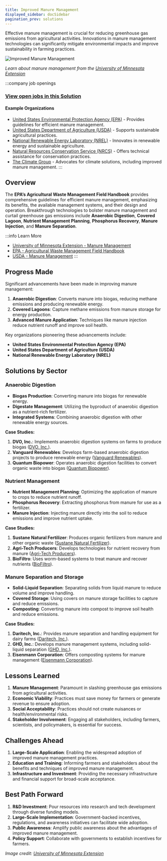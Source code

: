 ```yaml
---
title: Improved Manure Management
displayed_sidebar: docSidebar
pagination_prev: solutions
---
```


Effective manure management is crucial for reducing greenhouse gas emissions from agricultural activities. Innovations in manure management technologies can significantly mitigate environmental impacts and improve sustainability in farming practices.

![Improved Manure Management](../static/img/manure-management.jpg)

*Learn about manure management from the [University of Minnesota Extension](https://extension.umn.edu/livestock-operations/manure-management)*

:::company job openings
### [View open jobs in this Solution](https://climatebase.org/jobs?l=&q=&drawdown_solutions=Improved+Cattle+Feed)
#### Example Organizations
- [United States Environmental Protection Agency (EPA)](https://www.epa.gov/agriculture/agricultural-waste-management-field-handbook) - Provides guidelines for efficient manure management.
- [United States Department of Agriculture (USDA)](https://www.usda.gov) - Supports sustainable agricultural practices.
- [National Renewable Energy Laboratory (NREL)](https://www.nrel.gov) - Innovates in renewable energy and sustainable agriculture.
- [Natural Resources Conservation Service (NRCS)](https://www.nrcs.usda.gov) - Offers technical assistance for conservation practices.
- [The Climate Group](https://www.theclimategroup.org) - Advocates for climate solutions, including improved manure management.
:::

## Overview

The **EPA’s Agricultural Waste Management Field Handbook** provides comprehensive guidelines for efficient manure management, emphasizing its benefits, the available management systems, and their design and operation. Breakthrough technologies to bolster manure management and curtail greenhouse gas emissions include **Anaerobic Digestion**, **Covered Lagoon**, **Nutrient Management Planning**, **Phosphorus Recovery**, **Manure Injection**, and **Manure Separation**.

:::info Learn More
- [University of Minnesota Extension - Manure Management](https://extension.umn.edu/livestock-operations/manure-management)
- [EPA - Agricultural Waste Management Field Handbook](https://www.epa.gov/agriculture/agricultural-waste-management-field-handbook)
- [USDA - Manure Management](https://www.usda.gov/topics/farming/manure-management)
:::

## Progress Made

Significant advancements have been made in improving manure management:

1. **Anaerobic Digestion**: Converts manure into biogas, reducing methane emissions and producing renewable energy.
2. **Covered Lagoons**: Capture methane emissions from manure storage for energy production.
3. **Advanced Manure Application**: Techniques like manure injection reduce nutrient runoff and improve soil health.

Key organizations pioneering these advancements include:

- **United States Environmental Protection Agency (EPA)**
- **United States Department of Agriculture (USDA)**
- **National Renewable Energy Laboratory (NREL)**

## Solutions by Sector

### Anaerobic Digestion
- **Biogas Production**: Converting manure into biogas for renewable energy.
- **Digestate Management**: Utilizing the byproduct of anaerobic digestion as a nutrient-rich fertilizer.
- **Integrated Systems**: Combining anaerobic digestion with other renewable energy sources.

**Case Studies:**
1. **DVO, Inc.**: Implements anaerobic digestion systems on farms to produce biogas ([DVO, Inc.](https://www.dvoinc.com)).
2. **Vanguard Renewables**: Develops farm-based anaerobic digestion projects to produce renewable energy ([Vanguard Renewables](https://www.vanguardrenewables.com)).
3. **Quantum Biopower**: Operates anaerobic digestion facilities to convert organic waste into biogas ([Quantum Biopower](https://www.quantumbiopower.com)).

### Nutrient Management
- **Nutrient Management Planning**: Optimizing the application of manure to crops to reduce nutrient runoff.
- **Phosphorus Recovery**: Extracting phosphorus from manure for use as a fertilizer.
- **Manure Injection**: Injecting manure directly into the soil to reduce emissions and improve nutrient uptake.

**Case Studies:**
1. **Sustane Natural Fertilizer**: Produces organic fertilizers from manure and other organic waste ([Sustane Natural Fertilizer](https://www.sustane.com)).
2. **Agri-Tech Producers**: Develops technologies for nutrient recovery from manure ([Agri-Tech Producers](https://www.agri-techproducers.com)).
3. **BioFiltro**: Uses worm-based systems to treat manure and recover nutrients ([BioFiltro](https://www.biofiltro.com)).

### Manure Separation and Storage
- **Solid-Liquid Separation**: Separating solids from liquid manure to reduce volume and improve handling.
- **Covered Storage**: Using covers on manure storage facilities to capture and reduce emissions.
- **Composting**: Converting manure into compost to improve soil health and reduce emissions.

**Case Studies:**
1. **Daritech, Inc.**: Provides manure separation and handling equipment for dairy farms ([Daritech, Inc.](https://www.daritech.com)).
2. **GHD, Inc.**: Develops manure management systems, including solid-liquid separation ([GHD, Inc.](https://www.ghd.com)).
3. **Eisenmann Corporation**: Offers composting systems for manure management ([Eisenmann Corporation](https://www.eisenmann.com)).

## Lessons Learned

1. **Manure Management**: Paramount in slashing greenhouse gas emissions from agricultural activities.
2. **Economic Viability**: Practices must save money for farmers or generate revenue to ensure adoption.
3. **Social Acceptability**: Practices should not create nuisances or health/environmental risks.
4. **Stakeholder Involvement**: Engaging all stakeholders, including farmers, scientists, and policymakers, is essential for success.

## Challenges Ahead

1. **Large-Scale Application**: Enabling the widespread adoption of improved manure management practices.
2. **Education and Training**: Informing farmers and stakeholders about the benefits and techniques of improved manure management.
3. **Infrastructure and Investment**: Providing the necessary infrastructure and financial support for broad-scale acceptance.

## Best Path Forward

1. **R&D Investment**: Pour resources into research and tech development through diverse funding models.
2. **Large-Scale Implementation**: Government-backed incentives, regulations, and awareness initiatives can facilitate wide adoption.
3. **Public Awareness**: Amplify public awareness about the advantages of improved manure management.
4. **Policy Support**: Collaborate with governments to establish incentives for farmers.

*Image credit: [University of Minnesota Extension](https://extension.umn.edu/livestock-operations/manure-management)*
